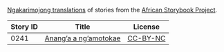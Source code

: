 [Ngakarimojong translations](http://my.africanstorybook.org/language/ngakarimojong) of stories from the [African Storybook Project](http://my.africanstorybook.org).

Story ID | Title | License
-------- | ----- | -------
0241 | [Anang’a a ng’amotokae](http://my.africanstorybook.org/stories/anang’-ng’amotokae-0) | [CC-BY-NC](https://creativecommons.org/licenses/by-nc/3.0/)
